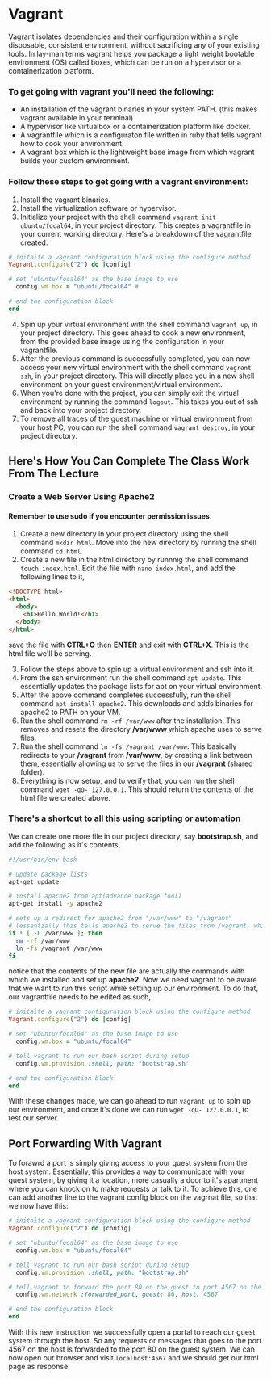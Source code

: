 # Vagrant

Vagrant isolates dependencies and their configuration within a single disposable, consistent environment, without sacrificing any of your existing tools. 
In lay-man terms vagrant helps you package a light weight bootable environment (OS) called boxes, which can be run on a hypervisor or a containerization platform.

### To get going with vagrant you'll need the following:
* An installation of the vagrant binaries in your system PATH. (this makes vagrant available in your terminal).
* A hypervisor like virtualbox or a containerization platform like docker.
* A vagrantfile which is a configuraton file written in ruby that tells vagrant how to cook your environment.
* A vagrant box which is the lightweight base image from which vagrant builds your custom environment.

### Follow these steps to get going with a vagrant environment:
1. Install the vagrant binaries.
2. Install the virtualization software or hypervisor.
3. Initialize your project with the shell command `vagrant init ubuntu/focal64`, in your project directory. This creates a vagrantfile in your current working directory. Here's a breakdown of the vagrantfile created:

```ruby
# initaite a vagrant configuration block using the configure method
Vagrant.configure("2") do |config| 

# set "ubuntu/focal64" as the base image to use
  config.vm.box = "ubuntu/focal64" #

# end the configuration block
end
```
4. Spin up your virtual environment with the shell command `vagrant up`, in your project directory. This goes ahead to cook a new environment, from the provided base image using the configuration in your vagrantfile. 
5. After the previous command is successfully completed, you can now access your new virtual environment with the shell command `vagrant ssh`, in your project directory. This will directly place you in a new shell environment on your guest environment/virtual environment.
6. When you're done with the project, you can simply exit the virtual environment by running the command `logout`. This takes you out of ssh and back into your project directory.
7. To remove all traces of the guest machine or virtual environment from your host PC, you can run the shell command `vagrant destroy`, in your project directory.


## Here's How You Can Complete The Class Work From The Lecture
### Create a Web Server Using Apache2
#### Remember to use sudo if you encounter permission issues.

1. Create a new directory in your project directory using the shell command `mkdir html`. Move into the new directory by running the shell command `cd html`.
2. Create a new file in the html directory by runnnig the shell command `touch index.html`. Edit the file with `nano index.html`, and add the following lines to it,
```html
<!DOCTYPE html>
<html>
  <body>
    <h1>Hello World!</h1>
  </body>
</html>
```
save the file with __CTRL+O__ then __ENTER__ and exit with __CTRL+X__. This is the html file we'll be serving.

3. Follow the steps above to spin up a virtual environment and ssh into it.
4. From the ssh environment run the shell command `apt update`. This essentially updates the package lists for apt on your virtual environment.
5. After the above command completes successfully, run the shell command `apt install apache2`. This downloads and adds binaries for apache2 to PATH on your VM.
6. Run the shell command `rm -rf /var/www` after the installation. This removes and resets the directory __/var/www__ which apache uses to serve files.
6. Run the shell command `ln -fs /vagrant /var/www`. This basically redirects to your __/vagrant__ from __/var/www__, by creating a link between them, essentially allowing us to serve the files in our __/vagrant__ (shared folder).
7. Everything is now setup, and to verify that, you can run the shell command `wget -qO- 127.0.0.1`. This should return the contents of the html file we created above.

### There's a shortcut to all this using scripting or automation

We can create one more file in our project directory, say __bootstrap.sh__, and add the following as it's contents,
```bash
#!/usr/bin/env bash

# update package lists
apt-get update

# install apache2 from apt(advance package tool)
apt-get install -y apache2

# sets up a redirect for apache2 from "/var/www" to "/vagrant"
# (essentially this tells apache2 to serve the files from /vagrant, which is the shared folder set up by vagrant between our host pc and the guest VM.)
if ! [ -L /var/www ]; then
  rm -rf /var/www
  ln -fs /vagrant /var/www
fi
```

notice that the contents of the new file are actually the commands with which we installed and set up __apache2__. Now we need vagrant to be aware that we want to run this script while setting up our environment. To do that, our vagrantfile needs to be edited as such,

```ruby
# initaite a vagrant configuration block using the configure method
Vagrant.configure("2") do |config|

# set "ubuntu/focal64" as the base image to use
  config.vm.box = "ubuntu/focal64"

# tell vagrant to run our bash script during setup
  config.vm.provision :shell, path: "bootstrap.sh"

# end the configuration block
end
```

With these changes made, we can go ahead to run `vagrant up` to spin up our environment, and once it's done we can run `wget -qO- 127.0.0.1`, to test our server.


## Port Forwarding With Vagrant
To forawrd a port is simply giving access to your guest system from the host system. Essentially, this provides a way to communicate with your guest system, by giving it a location, more casually a door to it's apartment where you can knock on to make requests or talk to it. To achieve this, one can add another line to the vagrant config block on the vagrnat file, so that we now have this:

```ruby
# initaite a vagrant configuration block using the configure method
Vagrant.configure("2") do |config|

# set "ubuntu/focal64" as the base image to use
  config.vm.box = "ubuntu/focal64"

# tell vagrant to run our bash script during setup
  config.vm.provision :shell, path: "bootstrap.sh"

# tell vagrant to forward the port 80 on the guest to port 4567 on the host.
  config.vm.network :forwarded_port, guest: 80, host: 4567

# end the configuration block
end
```

With this new instruction we successfully open a portal to reach our guest system through the host. So any requests or messages that goes to the port 4567 on the host is forwarded to the port 80 on the guest system. We can now open our browser and visit `localhost:4567` and we should get our html page as response.